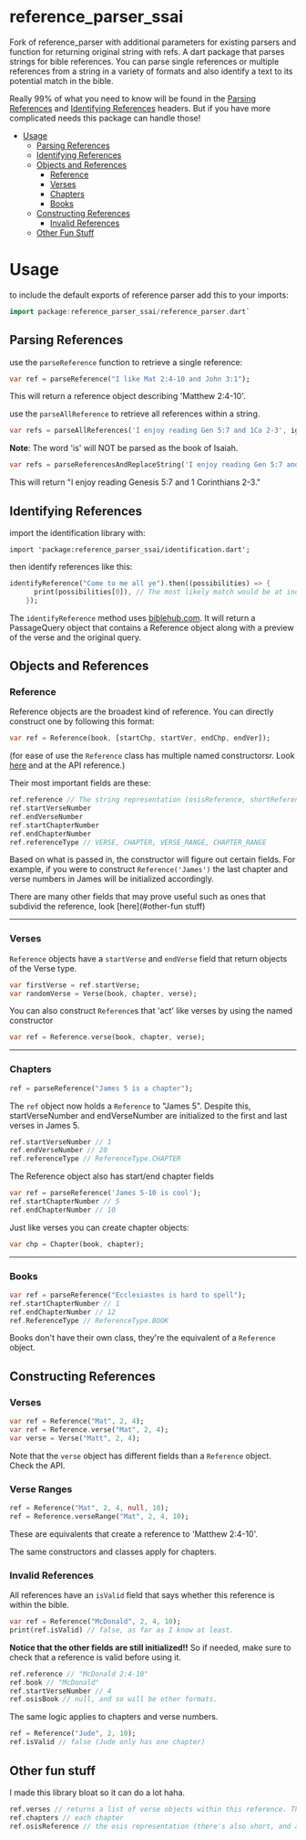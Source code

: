 # reference_parser_ssai
Fork of reference_parser with additional parameters for existing parsers and function for returning original string with refs.
A dart package that parses strings for bible references. You can parse single references or
multiple references from a string in a variety of formats and also identify a text to
its potential match in the bible.

Really 99% of what you need to know will be found in the 
[Parsing References](#parsing-references) and [Identifying References](#identifying-references)
headers. But if you have more complicated needs this package can handle those!

<!-- toc -->
- [Usage](#usage)
  * [Parsing References](#parsing-references)
  * [Identifying References](#identifying-references)
  * [Objects and References](#objects-and-references)
    + [Reference](#reference)
    + [Verses](#verses)
    + [Chapters](#chapters)
    + [Books](#books)
  * [Constructing References](#constructing-references)
    + [Invalid References](#invalid-references)
  * [Other Fun Stuff](#other-fun-stuff)
<!-- tocstop -->

# Usage

to include the default exports of reference parser add this to your imports:
```dart
import package:reference_parser_ssai/reference_parser.dart`
```

## Parsing References
use the `parseReference` function to retrieve a single reference:

```dart
var ref = parseReference("I like Mat 2:4-10 and John 3:1");
```
This will return a reference object describing 'Matthew 2:4-10'.

use the `parseAllReference` to retrieve all references within a string.

```dart
var refs = parseAllReferences('I enjoy reading Gen 5:7 and 1Co 2-3', ignoreIs: true);
```
**Note**: The word 'is' will NOT be parsed as the book of Isaiah.

```dart
var refs = parseReferencesAndReplaceString('I enjoy reading Gen 5:7 and 1Co 2-3.', ignoreIs: true);
```
This will return "I enjoy reading Genesis 5:7 and 1 Corinthians 2-3."

## Identifying References
import the identification library with:

`import 'package:reference_parser_ssai/identification.dart';`

then identify references like this:
```dart
identifyReference("Come to me all ye").then((possibilities) => {
      print(possibilities[0]), // The most likely match would be at index 0
    });
```
The `identifyReference` method uses [biblehub.com](https://biblehub.com).
It will return a PassageQuery object that contains a Reference object along with
a preview of the verse and the original query.

## Objects and References

### Reference
Reference objects are the broadest kind of reference.
You can directly construct one by following this format:

```dart
var ref = Reference(book, [startChp, startVer, endChp, endVer]);
```
(for ease of use the `Reference` class has multiple named
constructorsr. Look [here](#constructing-references) and at the API reference.)

Their most important fields are these:
```dart
ref.reference // The string representation (osisReference, shortReference, and abbr also available)
ref.startVerseNumber
ref.endVerseNumber
ref.startChapterNumber
ref.endChapterNumber
ref.referenceType // VERSE, CHAPTER, VERSE_RANGE, CHAPTER_RANGE
```
Based on what is passed in, the constructor will figure out
certain fields. For example, if you were to construct `Reference('James')`
the last chapter and verse numbers in James will be initialized accordingly.

There are many other fields that may prove useful such as 
ones that subdivid the reference, look [here](#other-fun stuff)

-------

### Verses

`Reference` objects have a `startVerse` and `endVerse` field
that return objects of the Verse type.
```dart
var firstVerse = ref.startVerse;
var randomVerse = Verse(book, chapter, verse);
```

You can also construct `Reference`s that 'act' like
verses by using the named constructor
```dart
var ref = Reference.verse(book, chapter, verse);
```

------

### Chapters
```dart
ref = parseReference("James 5 is a chapter");
```
The `ref` object now holds a `Reference` to "James 5". Despite this, startVerseNumber and endVerseNumber are initialized to the first and last verses in James 5. 
```dart
ref.startVerseNumber // 1
ref.endVerseNumber // 20
ref.referenceType // ReferenceType.CHAPTER
```

The Reference object also has start/end chapter fields
```dart
var ref = parseReference('James 5-10 is cool');
ref.startChapterNumber // 5
ref.endChapterNumber // 10
```

Just like verses you can create chapter objects:

```dart
var chp = Chapter(book, chapter);
```
------

### Books
```dart
var ref = parseReference("Ecclesiastes is hard to spell");
ref.startChapterNumber // 1
ref.endChapterNumber // 12
ref.ReferenceType // ReferenceType.BOOK
```
Books don't have their own class, they're the equivalent of
a `Reference` object.

## Constructing References

### Verses
```dart
var ref = Reference("Mat", 2, 4);
var ref = Reference.verse("Mat", 2, 4);
var verse = Verse("Matt", 2, 4);
```
Note that the `verse` object has different fields than a
`Reference` object. Check the API.

### Verse Ranges
```dart
ref = Reference("Mat", 2, 4, null, 10);
ref = Reference.verseRange("Mat", 2, 4, 10);
```
These are equivalents that create a reference to 'Matthew 2:4-10'.

The same constructors and classes apply for chapters.

### Invalid References
All references have an `isValid` field that says whether this reference
is within the bible.

```dart
var ref = Reference("McDonald", 2, 4, 10);
print(ref.isValid) // false, as far as I know at least.
```
**Notice that the other fields are still initialized!!** So if needed, make
sure to check that a reference is valid before using it.
```dart
ref.reference // "McDonald 2:4-10"
ref.book // "McDonald"
ref.startVerseNumber // 4
ref.osisBook // null, and so will be other formats.
```

The same logic applies to chapters and verse numbers.
```dart
ref = Reference("Jude", 2, 10);
ref.isValid // false (Jude only has one chapter)
```
## Other fun stuff
I made this library bloat so it can do a lot haha.
```dart
ref.verses // returns a list of verse objects within this reference. There's Also one for chapters.
ref.chapters // each chapter
ref.osisReference // the osis representation (there's also short, and abbr)
```

